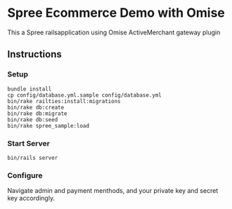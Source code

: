 # Spree Ecommerce Demo with Omise

This a Spree railsapplication using Omise ActiveMerchant gateway plugin

## Instructions

### Setup

```
bundle install
cp config/database.yml.sample config/database.yml
bin/rake railties:install:migrations
bin/rake db:create
bin/rake db:migrate
bin/rake db:seed
bin/rake spree_sample:load
```

### Start Server

```
bin/rails server
```


### Configure

Navigate admin and payment menthods, and your private key and secret key accordingly.


